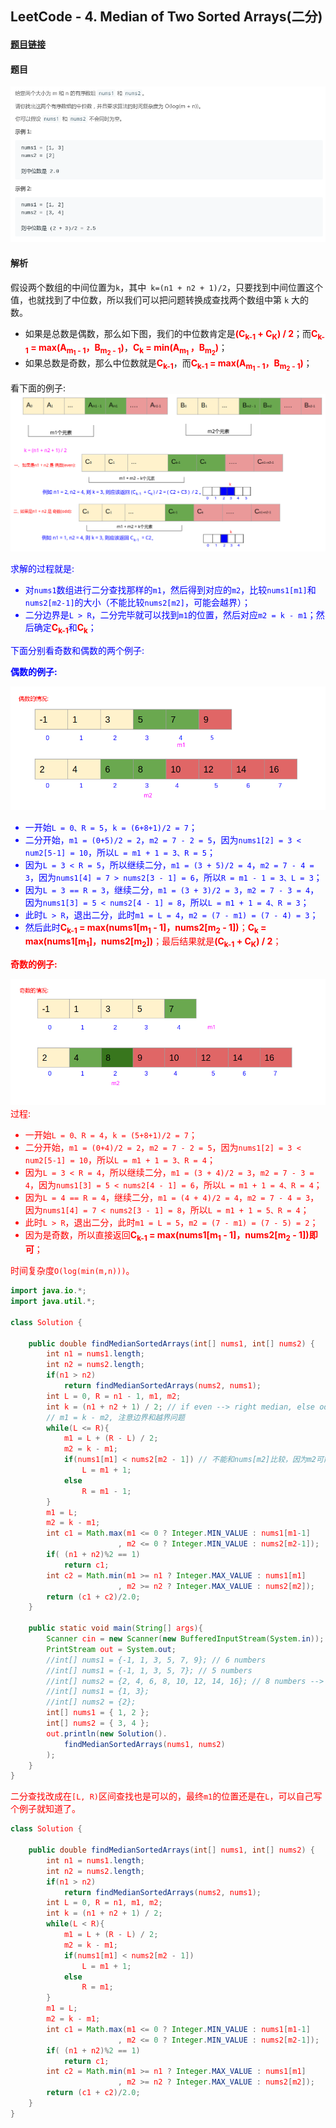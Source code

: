 ﻿## LeetCode - 4. Median of Two Sorted Arrays(二分)
#### [题目链接](https://leetcode-cn.com/problems/median-of-two-sorted-arrays/)
#### 题目
![在这里插入图片描述](images/4_t.png)
#### 解析
假设两个数组的中间位置为`k`，其中` k=(n1 + n2 + 1)/2`，只要找到中间位置这个值，也就找到了中位数，所以我们可以把问题转换成查找两个数组中第 `k` 大的数。

* 如果是总数是偶数，那么如下图，我们的中位数肯定是<font color = red>**(C<sub>k-1</sub> + C<sub>K</sub>) / 2</font>**；而<font color = red>**C<sub>k-1</sub> = max(A<sub>m<sub>1</sub> - 1</sub>，B<sub>m<sub>2</sub> - 1</sub>)**</font>，<font color = red>**C<sub>k</sub> = min(A<sub>m<sub>1</sub> </sub>，B<sub>m<sub>2</sub></sub>)**</font>；
* 如果总数是奇数，那么中位数就是<font color = red>**C<sub>k-1</sub>**</font>，而<font color = red>**C<sub>k-1</sub> = max(A<sub>m<sub>1</sub> - 1</sub>，B<sub>m<sub>2</sub> - 1</sub>)**</font>；

看下面的例子: 
![在这里插入图片描述](images/4_s1.png)

<font color = blue> 求解的过程就是:

* 对`nums1`数组进行二分查找那样的`m1`，然后得到对应的`m2`，比较`nums1[m1]`和`nums2[m2-1]`的大小（不能比较`nums2[m2]`，可能会越界）；
* 二分边界是`L > R`，二分完毕就可以找到`m1`的位置，然后对应`m2 = k - m1`；然后确定<font color = red>**C<sub>k-1</sub>**</font>和<font color = red>**C<sub>k</sub>**</font>；


下面分别看奇数和偶数的两个例子: 

**偶数的例子:**

![在这里插入图片描述](images/4_s2.png)
* 一开始`L = 0、R = 5`，`k = (6+8+1)/2 = 7`；
* 二分开始，`m1 = (0+5)/2 = 2`，`m2 = 7 - 2 = 5`，因为`nums1[2] = 3 < num2[5-1] = 10`，所以`L = m1 + 1 = 3、R = 5`；
* 因为`L = 3 < R = 5`，所以继续二分，`m1 = (3 + 5)/2 = 4`，`m2 = 7 - 4 = 3`，因为`nums1[4] = 7 > nums2[3 - 1] = 6`，所以`R = m1 - 1 = 3、L = 3`；
* 因为`L = 3 == R = 3`，继续二分，`m1 = (3 + 3)/2 = 3`，`m2 = 7 - 3 = 4`，因为`nums1[3] = 5 < nums2[4 - 1] = 8`，所以`L = m1 + 1 = 4、R = 3`；
* 此时`L > R`，退出二分，此时`m1 = L = 4`，`m2 = (7 - m1) = (7 - 4) = 3`；
* 然后此时<font color = red>**C<sub>k-1</sub> = max(nums1[m<sub>1</sub> - 1]，nums2[m<sub>2</sub> - 1])**；<font color = red>**C<sub>k</sub> = max(nums1[m<sub>1</sub>]，nums2[m<sub>2</sub>])**；最后结果就是<font color = red>**(C<sub>k-1</sub> + C<sub>K</sub>) / 2</font>**；


**奇数的例子:**

![在这里插入图片描述](images/4_s3.png)
过程: 

* 一开始`L = 0、R = 4`，`k = (5+8+1)/2 = 7`；
* 二分开始，`m1 = (0+4)/2 = 2`，`m2 = 7 - 2 = 5`，因为`nums1[2] = 3 < num2[5-1] = 10`，所以`L = m1 + 1 = 3、R = 4`；
* 因为`L = 3 < R = 4`，所以继续二分，`m1 = (3 + 4)/2 = 3`，`m2 = 7 - 3 = 4`，因为`nums1[3] = 5 < nums2[4 - 1] = 6`，所以`L = m1 + 1 = 4、R = 4`；
* 因为`L = 4 == R = 4`，继续二分，`m1 = (4 + 4)/2 = 4`，`m2 = 7 - 4 = 3`，因为`nums1[4] = 7 < nums2[3 - 1] = 8`，所以`L = m1 + 1 = 5、R = 4`；
* 此时`L > R`，退出二分，此时`m1 = L = 5`，`m2 = (7 - m1) = (7 - 5) = 2`；
* 因为是奇数，所以直接返回<font color = red>**C<sub>k-1</sub> = max(nums1[m<sub>1</sub> - 1]，nums2[m<sub>2</sub> - 1])即可**；

 

时间复杂度`O(log(min(m,n)))`。


```java
import java.io.*;
import java.util.*;

class Solution {

    public double findMedianSortedArrays(int[] nums1, int[] nums2) {
        int n1 = nums1.length;
        int n2 = nums2.length;
        if(n1 > n2)
            return findMedianSortedArrays(nums2, nums1);
        int L = 0, R = n1 - 1, m1, m2;
        int k = (n1 + n2 + 1) / 2; // if even --> right median, else odd --> median
        // m1 = k - m2, 注意边界和越界问题
        while(L <= R){ 
            m1 = L + (R - L) / 2;
            m2 = k - m1;
            if(nums1[m1] < nums2[m2 - 1]) // 不能和nums[m2]比较，因为m2可能 == n2(越界)
                L = m1 + 1;
            else 
                R = m1 - 1;
        } 
        m1 = L; 
        m2 = k - m1;
        int c1 = Math.max(m1 <= 0 ? Integer.MIN_VALUE : nums1[m1-1]
                        , m2 <= 0 ? Integer.MIN_VALUE : nums2[m2-1]);
        if( (n1 + n2)%2 == 1)
            return c1;
        int c2 = Math.min(m1 >= n1 ? Integer.MAX_VALUE : nums1[m1]
                        , m2 >= n2 ? Integer.MAX_VALUE : nums2[m2]);
        return (c1 + c2)/2.0;
    }

    public static void main(String[] args){
        Scanner cin = new Scanner(new BufferedInputStream(System.in));
        PrintStream out = System.out;
        //int[] nums1 = {-1, 1, 3, 5, 7, 9}; // 6 numbers
        //int[] nums1 = {-1, 1, 3, 5, 7}; // 5 numbers
        //int[] nums2 = {2, 4, 6, 8, 10, 12, 14, 16}; // 8 numbers --> even
        //int[] nums1 = {1, 3};
        //int[] nums2 = {2};
        int[] nums1 = { 1, 2 };
        int[] nums2 = { 3, 4 };
        out.println(new Solution().
            findMedianSortedArrays(nums1, nums2)
        );
    }
}
```


二分查找改成在`[L, R)`区间查找也是可以的，最终`m1`的位置还是在`L`，可以自己写个例子就知道了。


```java
class Solution {

    public double findMedianSortedArrays(int[] nums1, int[] nums2) {
        int n1 = nums1.length;
        int n2 = nums2.length;
        if(n1 > n2)
            return findMedianSortedArrays(nums2, nums1);
        int L = 0, R = n1, m1, m2;
        int k = (n1 + n2 + 1) / 2; 
        while(L < R){ 
            m1 = L + (R - L) / 2;
            m2 = k - m1;
            if(nums1[m1] < nums2[m2 - 1])
                L = m1 + 1;
            else 
                R = m1;
        } 
        m1 = L; 
        m2 = k - m1;
        int c1 = Math.max(m1 <= 0 ? Integer.MIN_VALUE : nums1[m1-1]
                        , m2 <= 0 ? Integer.MIN_VALUE : nums2[m2-1]);
        if( (n1 + n2)%2 == 1)
            return c1;
        int c2 = Math.min(m1 >= n1 ? Integer.MAX_VALUE : nums1[m1]
                        , m2 >= n2 ? Integer.MAX_VALUE : nums2[m2]);
        return (c1 + c2)/2.0;
    }
}
```
